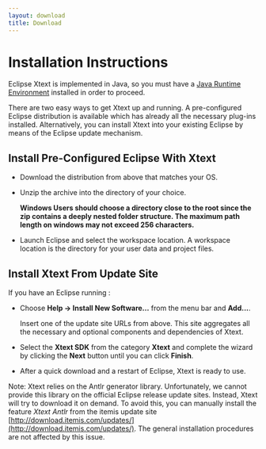 ```yaml
---
layout: download
title: Download
---
```


Installation Instructions
=========================

Eclipse Xtext is implemented in Java, so you must have a [Java Runtime Environment](http://www.oracle.com/technetwork/java/index.html) installed in order to proceed.

There are two easy ways to get Xtext up and running. A pre-configured Eclipse distribution is available which has already all the necessary plug-ins installed. Alternatively, you can install Xtext into your existing Eclipse by means of the Eclipse update mechanism.

Install Pre-Configured Eclipse With Xtext
-----------------------------------------

 * Download the distribution from above that matches your OS.
 * Unzip the archive into the directory of your choice.

   **Windows Users should choose a directory close to the root since the zip contains a deeply nested folder structure. The maximum path length on windows may not exceed 256 characters.**
 * Launch Eclipse and select the workspace location. A workspace location is the directory for your user data and project files.

Install Xtext From Update Site
------------------------------

If you have an Eclipse running :

 * Choose **Help -&gt; Install New Software...** from the menu bar and **Add...**. 

   Insert one of the update site URLs from above. This site aggregates all the necessary and optional components and dependencies of Xtext.
 * Select the **Xtext SDK** from the category **Xtext** and complete the wizard by clicking the **Next** button until you can click **Finish**.
 * After a quick download and a restart of Eclipse, Xtext is ready to use.

Note: Xtext relies on the Antlr generator library. Unfortunately, we cannot provide this library on the official Eclipse release update sites. Instead, Xtext will try to download it on demand. To avoid this, you can manually install the feature *Xtext Antlr* from the itemis update site [http://download.itemis.com/updates/](http://download.itemis.com/updates/). The general installation procedures are not affected by this issue.



